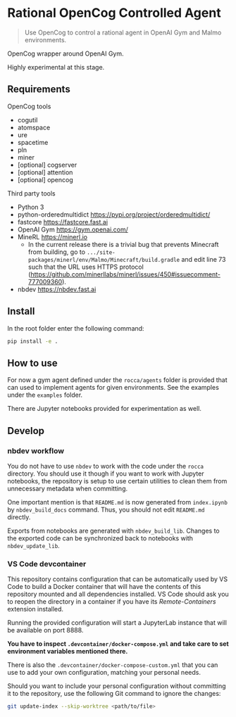 # Rational OpenCog Controlled Agent
> Use OpenCog to control a rational agent in OpenAI Gym and Malmo environments.


OpenCog wrapper around OpenAI Gym.

Highly experimental at this stage.

## Requirements

OpenCog tools

- cogutil
- atomspace
- ure
- spacetime
- pln
- miner
- [optional] cogserver
- [optional] attention
- [optional] opencog

Third party tools

- Python 3
- python-orderedmultidict https://pypi.org/project/orderedmultidict/
- fastcore https://fastcore.fast.ai
- OpenAI Gym https://gym.openai.com/
- MineRL https://minerl.io
  - In the current release there is a trivial bug that prevents Minecraft from building, go to `.../site-packages/minerl/env/Malmo/Minecraft/build.gradle` and
    edit line 73 such that the URL uses HTTPS protocol (https://github.com/minerllabs/minerl/issues/450#issuecomment-777009360).
- nbdev https://nbdev.fast.ai

## Install

In the root folder enter the following command:

```bash
pip install -e .
```

## How to use

For now a gym agent defined under the `rocca/agents` folder is provided that
can used to implement agents for given environments.  See the examples
under the `examples` folder.

There are Jupyter notebooks provided for experimentation as well.

## Develop

### nbdev workflow

You do not have to use `nbdev` to work with the code under the `rocca` directory.
You should use it though if you want to work with Jupyter notebooks, the repository is setup to use certain
utilities to clean them from unnecessary metadata when committing.

One important mention is that `README.md` is now generated from `index.ipynb` by `nbdev_build_docs` command.
Thus, you should not edit `README.md` directly.

Exports from notebooks are generated with `nbdev_build_lib`. Changes to the exported code can be synchronized
back to notebooks with `nbdev_update_lib`.

### VS Code devcontainer

This repository contains configuration that can be automatically used by VS Code to build a Docker container
that will have the contents of this repository mounted and all dependencies installed. VS Code should ask you
to reopen the directory in a container if you have its _Remote-Containers_ extension installed.

Running the provided configuration will start a JupyterLab instance that will be available on port 8888.

**You have to inspect `.devcontainer/docker-compose.yml` and take care to set environment variables mentioned there.**

There is also the `.devcontainer/docker-compose-custom.yml` that you can use to add your own configuration, matching your
personal needs.

Should you want to include your personal configuration without committing it to the repository, use the following Git command
to ignore the changes:

```bash
git update-index --skip-worktree <path/to/file>
```
